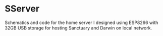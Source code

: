 # SServer
Schematics and code for the home server I designed using ESP8266 with 32GB USB storage for hosting Sanctuary and Darwin on local network.
